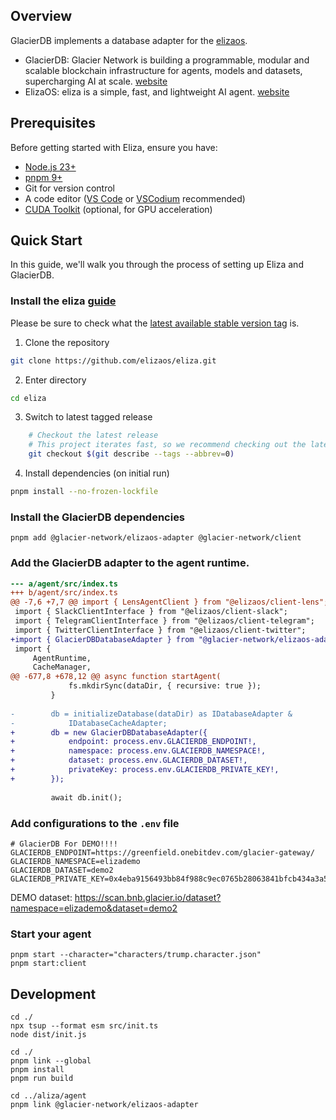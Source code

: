 ## Overview
GlacierDB implements a database adapter for the [elizaos](https://elizaos.github.io/eliza/docs/packages/adapters/).

- GlacierDB: Glacier Network is building a programmable, modular and scalable blockchain infrastructure for agents, models and datasets, supercharging AI at scale. [website](https://www.glacier.io/)
- ElizaOS: eliza is a simple, fast, and lightweight AI agent. [website](https://elizaos.github.io/eliza/)


## Prerequisites

Before getting started with Eliza, ensure you have:

- [Node.js 23+](https://docs.npmjs.com/downloading-and-installing-node-js-and-npm)
- [pnpm 9+](https://pnpm.io/installation)
- Git for version control
- A code editor ([VS Code](https://code.visualstudio.com/) or [VSCodium](https://vscodium.com) recommended)
- [CUDA Toolkit](https://developer.nvidia.com/cuda-toolkit) (optional, for GPU acceleration)

## Quick Start

In this guide, we'll walk you through the process of setting up Eliza and GlacierDB. 

### Install the eliza [guide](https://elizaos.github.io/eliza/docs/quickstart/#installation)

Please be sure to check what the [latest available stable version tag](https://github.com/elizaos/eliza/tags) is.

1. Clone the repository

```bash
git clone https://github.com/elizaos/eliza.git
```

2. Enter directory

```bash
cd eliza
```

3. Switch to latest tagged release

```bash
    # Checkout the latest release
    # This project iterates fast, so we recommend checking out the latest release
    git checkout $(git describe --tags --abbrev=0)
```

4. Install dependencies (on initial run)

```bash
pnpm install --no-frozen-lockfile
```


### Install the GlacierDB dependencies

```
pnpm add @glacier-network/elizaos-adapter @glacier-network/client
```

### Add the GlacierDB adapter to the agent runtime.

```diff
--- a/agent/src/index.ts
+++ b/agent/src/index.ts
@@ -7,6 +7,7 @@ import { LensAgentClient } from "@elizaos/client-lens";
 import { SlackClientInterface } from "@elizaos/client-slack";
 import { TelegramClientInterface } from "@elizaos/client-telegram";
 import { TwitterClientInterface } from "@elizaos/client-twitter";
+import { GlacierDBDatabaseAdapter } from "@glacier-network/elizaos-adapter";
 import {
     AgentRuntime,
     CacheManager,
@@ -677,8 +678,12 @@ async function startAgent(
             fs.mkdirSync(dataDir, { recursive: true });
         }
 
-        db = initializeDatabase(dataDir) as IDatabaseAdapter &
-            IDatabaseCacheAdapter;
+        db = new GlacierDBDatabaseAdapter({
+            endpoint: process.env.GLACIERDB_ENDPOINT!,
+            namespace: process.env.GLACIERDB_NAMESPACE!,
+            dataset: process.env.GLACIERDB_DATASET!,
+            privateKey: process.env.GLACIERDB_PRIVATE_KEY!,
+        });
 
         await db.init();
```

### Add configurations to the `.env` file

```
# GlacierDB For DEMO!!!!
GLACIERDB_ENDPOINT=https://greenfield.onebitdev.com/glacier-gateway/
GLACIERDB_NAMESPACE=elizademo
GLACIERDB_DATASET=demo2
GLACIERDB_PRIVATE_KEY=0x4eba9156493bb84f988c9ec0765b28063841bfcb434a3a55b07409cb1237697f
```

DEMO dataset: https://scan.bnb.glacier.io/dataset?namespace=elizademo&dataset=demo2

### Start your agent

```
pnpm start --character="characters/trump.character.json"
pnpm start:client
```

## Development

```
cd ./
npx tsup --format esm src/init.ts
node dist/init.js

cd ./
pnpm link --global 
pnpm install
pnpm run build

cd ../aliza/agent
pnpm link @glacier-network/elizaos-adapter
```
